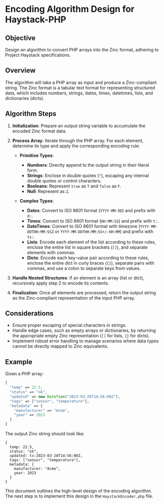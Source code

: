 # Encoding Algorithm Design for Haystack-PHP

## Objective
Design an algorithm to convert PHP arrays into the Zinc format, adhering to Project Haystack specifications.

## Overview
The algorithm will take a PHP array as input and produce a Zinc-compliant string. The Zinc format is a tabular text format for representing structured data, which includes numbers, strings, dates, times, datetimes, lists, and dictionaries (dicts).

## Algorithm Steps

1. **Initialization**: Prepare an output string variable to accumulate the encoded Zinc format data.

2. **Process Array**: Iterate through the PHP array. For each element, determine its type and apply the corresponding encoding rule:

   - **Primitive Types**:
     - **Numbers**: Directly append to the output string in their literal form.
     - **Strings**: Enclose in double quotes (`"`), escaping any internal double quotes or control characters.
     - **Booleans**: Represent `true` as `T` and `false` as `F`.
     - **Null**: Represent as `Z`.

   - **Complex Types**:
     - **Dates**: Convert to ISO 8601 format (`YYYY-MM-DD`) and prefix with `d:`.
     - **Times**: Convert to ISO 8601 format (`HH:MM:SS`) and prefix with `t:`.
     - **DateTimes**: Convert to ISO 8601 format with timezone (`YYYY-MM-DDTHH:MM:SSZ` or `YYYY-MM-DDTHH:MM:SS+/-HH:MM`) and prefix with `ts:`.
     - **Lists**: Encode each element of the list according to these rules, enclose the entire list in square brackets (`[]`), and separate elements with commas.
     - **Dicts**: Encode each key-value pair according to these rules, enclose the entire dict in curly braces (`{}`), separate pairs with commas, and use a colon to separate keys from values.

3. **Handle Nested Structures**: If an element is an array (list or dict), recursively apply step 2 to encode its contents.

4. **Finalization**: Once all elements are processed, return the output string as the Zinc-compliant representation of the input PHP array.

## Considerations

- Ensure proper escaping of special characters in strings.
- Handle edge cases, such as empty arrays or dictionaries, by returning the appropriate empty Zinc representation (`[]` for lists, `{}` for dicts).
- Implement robust error handling to manage scenarios where data types cannot be directly mapped to Zinc equivalents.

## Example

Given a PHP array:

```php
[
  "temp" => 22.5,
  "status" => "ok",
  "updated" => new DateTime("2023-03-28T14:56:00Z"),
  "tags" => ["sensor", "temperature"],
  "metadata" => [
    "manufacturer" => "Acme",
    "year" => 2023
  ]
]
```

The output Zinc string should look like:

```
{
  temp: 22.5,
  status: "ok",
  updated: ts:2023-03-28T14:56:00Z,
  tags: ["sensor", "temperature"],
  metadata: {
    manufacturer: "Acme",
    year: 2023
  }
}
```

This document outlines the high-level design of the encoding algorithm. The next step is to implement this design in the `HaystackEncoder.php` file.